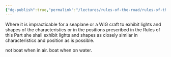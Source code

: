 ```yaml
---
{"dg-publish":true,"permalink":"/lectures/rules-of-the-road/rules-of-the-road-index/rule-31-seaplanes/","created":"2025-05-29T15:40:42.867-04:00","updated":"2025-05-30T15:00:18.097-04:00"}
---
```


Where it is impracticable for a seaplane or a WIG craft to exhibit lights and shapes of the characteristics or in the positions prescribed in the Rules of this Part she shall exhibit lights and shapes as closely similar in characteristics and position as is possible.

not boat when in air. boat when on water.